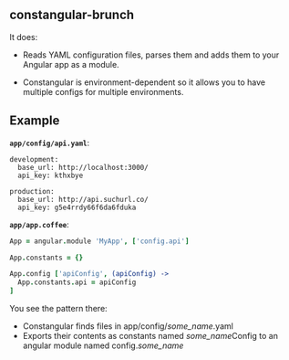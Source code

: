 ## constangular-brunch

It does:

- Reads YAML configuration files, parses them and adds them to your Angular app as a module.

- Constangular is environment-dependent so it allows you to have multiple configs for multiple environments.

## Example

**`app/config/api.yaml`**:

```
development:
  base_url: http://localhost:3000/
  api_key: kthxbye

production:
  base_url: http://api.suchurl.co/
  api_key: g5e4rrdy66f6da6fduka
```

**`app/app.coffee`**:

``` coffeescript
App = angular.module 'MyApp', ['config.api']

App.constants = {}

App.config ['apiConfig', (apiConfig) ->
  App.constants.api = apiConfig
]
```

You see the pattern there:

* Constangular finds files in app/config/*some_name*.yaml
* Exports their contents as constants named *some_name*Config to an angular module named config.*some_name*